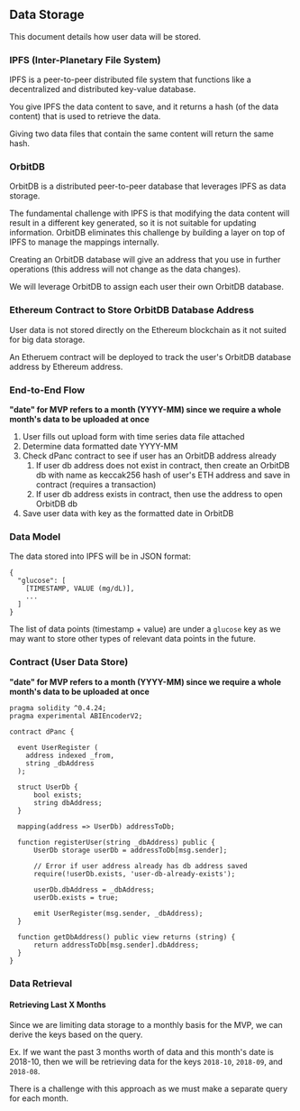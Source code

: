 ## Data Storage

This document details how user data will be stored.

### IPFS (Inter-Planetary File System)

IPFS is a peer-to-peer distributed file system that functions like a decentralized and distributed key-value database.

You give IPFS the data content to save, and it returns a hash (of the data content) that is used to retrieve the data.

Giving two data files that contain the same content will return the same hash.

### OrbitDB

OrbitDB is a distributed peer-to-peer database that leverages IPFS as data storage.

The fundamental challenge with IPFS is that modifying the data content will result in a different key generated, so it is not suitable for updating information. OrbitDB eliminates this challenge by building a layer on top of IPFS to manage the mappings internally.

Creating an OrbitDB database will give an address that you use in further operations (this address will not change as the data changes).

We will leverage OrbitDB to assign each user their own OrbitDB database.

### Ethereum Contract to Store OrbitDB Database Address

User data is not stored directly on the Ethereum blockchain as it not suited for big data storage.

An Etheruem contract will be deployed to track the user's OrbitDB database address by Ethereum address.

### End-to-End Flow

**"date" for MVP refers to a month (YYYY-MM) since we require a whole month's data to be uploaded at once**

1. User fills out upload form with time series data file attached
2. Determine data formatted date YYYY-MM
3. Check dPanc contract to see if user has an OrbitDB address already
    1. If user db address does not exist in contract, then create an OrbitDB db with name as keccak256 hash of user's ETH address and save in contract (requires a transaction)
    2. If user db address exists in contract, then use the address to open OrbitDB db
4. Save user data with key as the formatted date in OrbitDB

### Data Model

The data stored into IPFS will be in JSON format:

```
{
  "glucose": [
    [TIMESTAMP, VALUE (mg/dL)],
    ...
  ]
}
```

The list of data points (timestamp + value) are under a `glucose` key as we may want to store other types of relevant data points in the future.

### Contract (User Data Store)

**"date" for MVP refers to a month (YYYY-MM) since we require a whole month's data to be uploaded at once**

```
pragma solidity ^0.4.24;
pragma experimental ABIEncoderV2;

contract dPanc {

  event UserRegister (
    address indexed _from,
    string _dbAddress
  );

  struct UserDb {
      bool exists;
      string dbAddress;
  }

  mapping(address => UserDb) addressToDb;

  function registerUser(string _dbAddress) public {
      UserDb storage userDb = addressToDb[msg.sender];

      // Error if user address already has db address saved
      require(!userDb.exists, 'user-db-already-exists');

      userDb.dbAddress = _dbAddress;
      userDb.exists = true;

      emit UserRegister(msg.sender, _dbAddress);
  }

  function getDbAddress() public view returns (string) {
      return addressToDb[msg.sender].dbAddress;
  }
}
```

### Data Retrieval

#### Retrieving Last X Months

Since we are limiting data storage to a monthly basis for the MVP, we can derive the keys based on the query.

Ex. If we want the past 3 months worth of data and this month's date is 2018-10, then we will be retrieving data for the keys `2018-10`, `2018-09`, and `2018-08`.

There is a challenge with this approach as we must make a separate query for each month.

